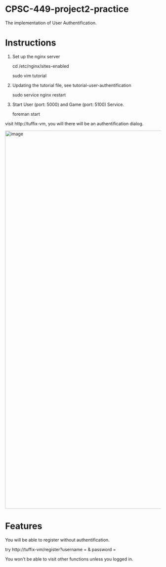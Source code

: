 # CPSC-449-project2-practice

The implementation of User Authentification.

# Instructions

1. Set up the nginx server

    cd /etc/nginx/sites-enabled
    
    sudo vim tutorial

2. Updating the tutorial file, see tutorial-user-authentification

    sudo service nginx restart
    
3. Start User (port: 5000) and Game (port: 5100) Service.

    foreman start
    
visit http://tuffix-vm, you will there will be an authentification dialog.

<img width="1223" alt="image" src="https://user-images.githubusercontent.com/98377452/200998703-dbe7bab7-2e57-4200-8a45-55154ff4e5c7.png">

# Features

You will be able to register without authentification.

try http://tuffix-vm/register?username = & password =

You won't be able to visit other functions unless you logged in.
